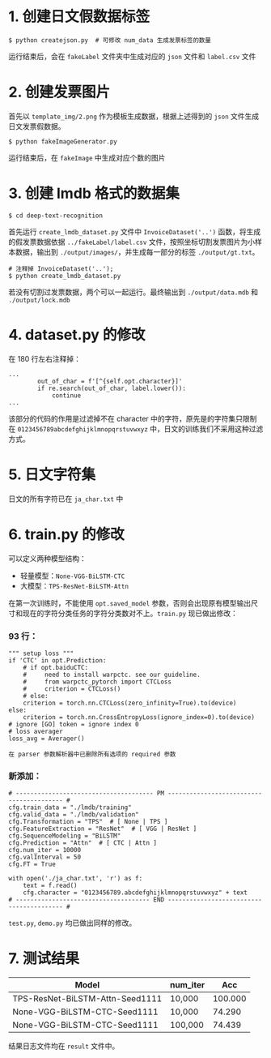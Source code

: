 # 1. 创建日文假数据标签
```
$ python createjson.py  # 可修改 num_data 生成发票标签的数量
```
运行结束后，会在 ```fakeLabel``` 文件夹中生成对应的 ```json``` 文件和 ```label.csv``` 文件
# 2. 创建发票图片
首先以 ```template_img/2.png``` 作为模板生成数据，根据上述得到的 ```json``` 文件生成日文发票假数据。
```
$ python fakeImageGenerator.py
```
运行结束后，在 ```fakeImage``` 中生成对应个数的图片
# 3. 创建 lmdb 格式的数据集
```
$ cd deep-text-recognition
```
首先运行 ```create_lmdb_dataset.py``` 文件中 ```InvoiceDataset('..')``` 函数，将生成的假发票数据依据 ```../fakeLabel/label.csv``` 文件，按照坐标切割发票图片为小样本数据，输出到 ```./output/images/```，并生成每一部分的标签 ```./output/gt.txt```。
```
# 注释掉 InvoiceDataset('..');
$ python create_lmdb_dataset.py
```
若没有切割过发票数据，两个可以一起运行。最终输出到 ```./output/data.mdb``` 和 ```./output/lock.mdb```
# 4. dataset.py 的修改
在 180 行左右注释掉：
```
...
        out_of_char = f'[^{self.opt.character}]'
        if re.search(out_of_char, label.lower()):
            continue 
...
```
该部分的代码的作用是过滤掉不在 character 中的字符，原先是的字符集只限制在 ```0123456789abcdefghijklmnopqrstuvwxyz``` 中，日文的训练我们不采用这种过滤方式。
# 5. 日文字符集
日文的所有字符已在 ```ja_char.txt``` 中
# 6. train.py 的修改
可以定义两种模型结构：
- 轻量模型：```None-VGG-BiLSTM-CTC```
- 大模型：```TPS-ResNet-BiLSTM-Attn```

在第一次训练时，不能使用 ```opt.saved_model``` 参数，否则会出现原有模型输出尺寸和现在的字符分类任务的字符分类数对不上。```train.py``` 现已做出修改：
### 93 行：
```
""" setup loss """
if 'CTC' in opt.Prediction:
    # if opt.baiduCTC:
    #     need to install warpctc. see our guideline.
    #     from warpctc_pytorch import CTCLoss
    #     criterion = CTCLoss()
    # else:
    criterion = torch.nn.CTCLoss(zero_infinity=True).to(device)
else:
    criterion = torch.nn.CrossEntropyLoss(ignore_index=0).to(device)  # ignore [GO] token = ignore index 0
# loss averager
loss_avg = Averager()
```
```
在 parser 参数解析器中已删除所有选项的 required 参数
```
### 新添加：
```
# -------------------------------------- PM ----------------------------------------- #
cfg.train_data = "./lmdb/training"
cfg.valid_data = "./lmdb/validation"
cfg.Transformation = "TPS"  # [ None | TPS ]
cfg.FeatureExtraction = "ResNet"  # [ VGG | ResNet ]
cfg.SequenceModeling = "BiLSTM"  
cfg.Prediction = "Attn"  # [ CTC | Attn ]
cfg.num_iter = 10000
cfg.valInterval = 50
cfg.FT = True

with open('./ja_char.txt', 'r') as f:
    text = f.read()
    cfg.character = "0123456789.abcdefghijklmnopqrstuvwxyz" + text
# ------------------------------------- END ----------------------------------------- #
```

```test.py```, ```demo.py``` 均已做出同样的修改。
# 7. 测试结果
| Model | num_iter | Acc |
|-------|----------|-----|
| TPS-ResNet-BiLSTM-Attn-Seed1111 | 10,000 | 100.000 |
| None-VGG-BiLSTM-CTC-Seed1111 | 10,000 | 74.290 |
| None-VGG-BiLSTM-CTC-Seed1111 | 100,000 | 74.439 |
结果日志文件均在 ```result``` 文件中。